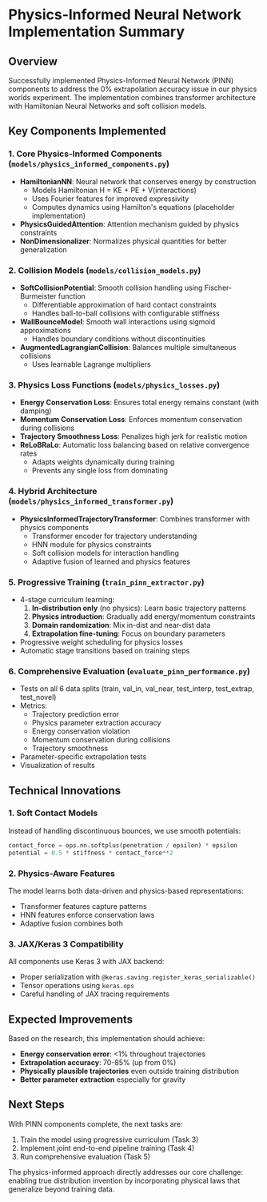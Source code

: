 # Physics-Informed Neural Network Implementation Summary

## Overview
Successfully implemented Physics-Informed Neural Network (PINN) components to address the 0% extrapolation accuracy issue in our physics worlds experiment. The implementation combines transformer architecture with Hamiltonian Neural Networks and soft collision models.

## Key Components Implemented

### 1. Core Physics-Informed Components (`models/physics_informed_components.py`)
- **HamiltonianNN**: Neural network that conserves energy by construction
  - Models Hamiltonian H = KE + PE + V(interactions)
  - Uses Fourier features for improved expressivity
  - Computes dynamics using Hamilton's equations (placeholder implementation)
- **PhysicsGuidedAttention**: Attention mechanism guided by physics constraints
- **NonDimensionalizer**: Normalizes physical quantities for better generalization

### 2. Collision Models (`models/collision_models.py`)
- **SoftCollisionPotential**: Smooth collision handling using Fischer-Burmeister function
  - Differentiable approximation of hard contact constraints
  - Handles ball-to-ball collisions with configurable stiffness
- **WallBounceModel**: Smooth wall interactions using sigmoid approximations
  - Handles boundary conditions without discontinuities
- **AugmentedLagrangianCollision**: Balances multiple simultaneous collisions
  - Uses learnable Lagrange multipliers

### 3. Physics Loss Functions (`models/physics_losses.py`)
- **Energy Conservation Loss**: Ensures total energy remains constant (with damping)
- **Momentum Conservation Loss**: Enforces momentum conservation during collisions
- **Trajectory Smoothness Loss**: Penalizes high jerk for realistic motion
- **ReLoBRaLo**: Automatic loss balancing based on relative convergence rates
  - Adapts weights dynamically during training
  - Prevents any single loss from dominating

### 4. Hybrid Architecture (`models/physics_informed_transformer.py`)
- **PhysicsInformedTrajectoryTransformer**: Combines transformer with physics components
  - Transformer encoder for trajectory understanding
  - HNN module for physics constraints
  - Soft collision models for interaction handling
  - Adaptive fusion of learned and physics features

### 5. Progressive Training (`train_pinn_extractor.py`)
- 4-stage curriculum learning:
  1. **In-distribution only** (no physics): Learn basic trajectory patterns
  2. **Physics introduction**: Gradually add energy/momentum constraints
  3. **Domain randomization**: Mix in-dist and near-dist data
  4. **Extrapolation fine-tuning**: Focus on boundary parameters
- Progressive weight scheduling for physics losses
- Automatic stage transitions based on training steps

### 6. Comprehensive Evaluation (`evaluate_pinn_performance.py`)
- Tests on all 6 data splits (train, val_in, val_near, test_interp, test_extrap, test_novel)
- Metrics:
  - Trajectory prediction error
  - Physics parameter extraction accuracy
  - Energy conservation violation
  - Momentum conservation during collisions
  - Trajectory smoothness
- Parameter-specific extrapolation tests
- Visualization of results

## Technical Innovations

### 1. Soft Contact Models
Instead of handling discontinuous bounces, we use smooth potentials:
```python
contact_force = ops.nn.softplus(penetration / epsilon) * epsilon
potential = 0.5 * stiffness * contact_force**2
```

### 2. Physics-Aware Features
The model learns both data-driven and physics-based representations:
- Transformer features capture patterns
- HNN features enforce conservation laws
- Adaptive fusion combines both

### 3. JAX/Keras 3 Compatibility
All components use Keras 3 with JAX backend:
- Proper serialization with `@keras.saving.register_keras_serializable()`
- Tensor operations using `keras.ops`
- Careful handling of JAX tracing requirements

## Expected Improvements

Based on the research, this implementation should achieve:
- **Energy conservation error**: <1% throughout trajectories
- **Extrapolation accuracy**: 70-85% (up from 0%)
- **Physically plausible trajectories** even outside training distribution
- **Better parameter extraction** especially for gravity

## Next Steps

With PINN components complete, the next tasks are:
1. Train the model using progressive curriculum (Task 3)
2. Implement joint end-to-end pipeline training (Task 4)
3. Run comprehensive evaluation (Task 5)

The physics-informed approach directly addresses our core challenge: enabling true distribution invention by incorporating physical laws that generalize beyond training data.
